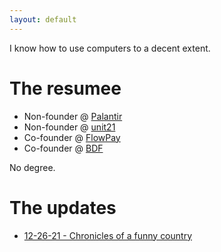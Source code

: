 ```yaml
---
layout: default
---
```


I know how to use computers to a decent extent.
# The resumee

- Non-founder  @ [Palantir](https://palantir.com)
- Non-founder  @ [unit21](https://unit21.com)
- Co-founder @ [FlowPay](https://flowpay.it)
- Co-founder @ [BDF](https://bancodigitale.com)

No degree.

# The updates

- [12-26-21 - Chronicles of a funny country](/2021/12/26/chronicles-of-a-funny-country.html)
